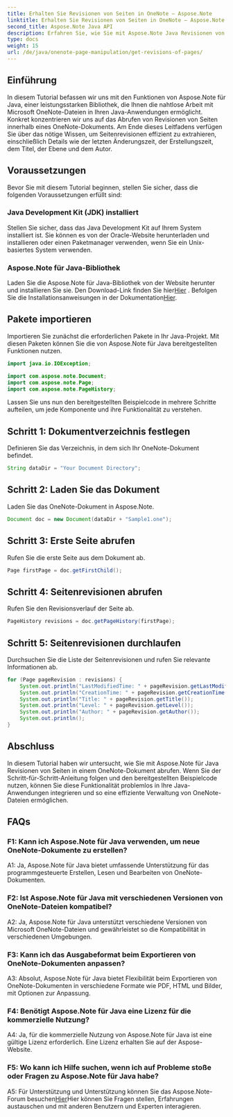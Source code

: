 ```yaml
---
title: Erhalten Sie Revisionen von Seiten in OneNote – Aspose.Note
linktitle: Erhalten Sie Revisionen von Seiten in OneNote – Aspose.Note
second_title: Aspose.Note Java API
description: Erfahren Sie, wie Sie mit Aspose.Note Java Revisionen von Seiten in OneNote-Dokumenten abrufen. Integrieren Sie dies in Ihre Java-Apps für eine effiziente Dokumentenverwaltung.
type: docs
weight: 15
url: /de/java/onenote-page-manipulation/get-revisions-of-pages/
---
```

## Einführung

In diesem Tutorial befassen wir uns mit den Funktionen von Aspose.Note für Java, einer leistungsstarken Bibliothek, die Ihnen die nahtlose Arbeit mit Microsoft OneNote-Dateien in Ihren Java-Anwendungen ermöglicht. Konkret konzentrieren wir uns auf das Abrufen von Revisionen von Seiten innerhalb eines OneNote-Dokuments. Am Ende dieses Leitfadens verfügen Sie über das nötige Wissen, um Seitenrevisionen effizient zu extrahieren, einschließlich Details wie der letzten Änderungszeit, der Erstellungszeit, dem Titel, der Ebene und dem Autor.

## Voraussetzungen

Bevor Sie mit diesem Tutorial beginnen, stellen Sie sicher, dass die folgenden Voraussetzungen erfüllt sind:

### Java Development Kit (JDK) installiert

Stellen Sie sicher, dass das Java Development Kit auf Ihrem System installiert ist. Sie können es von der Oracle-Website herunterladen und installieren oder einen Paketmanager verwenden, wenn Sie ein Unix-basiertes System verwenden.

### Aspose.Note für Java-Bibliothek

 Laden Sie die Aspose.Note für Java-Bibliothek von der Website herunter und installieren Sie sie. Den Download-Link finden Sie hier[Hier](https://releases.aspose.com/note/java/) . Befolgen Sie die Installationsanweisungen in der Dokumentation[Hier](https://reference.aspose.com/note/java/).

## Pakete importieren

Importieren Sie zunächst die erforderlichen Pakete in Ihr Java-Projekt. Mit diesen Paketen können Sie die von Aspose.Note für Java bereitgestellten Funktionen nutzen.

```java
import java.io.IOException;

import com.aspose.note.Document;
import com.aspose.note.Page;
import com.aspose.note.PageHistory;
```

Lassen Sie uns nun den bereitgestellten Beispielcode in mehrere Schritte aufteilen, um jede Komponente und ihre Funktionalität zu verstehen.

## Schritt 1: Dokumentverzeichnis festlegen

Definieren Sie das Verzeichnis, in dem sich Ihr OneNote-Dokument befindet.

```java
String dataDir = "Your Document Directory";
```

## Schritt 2: Laden Sie das Dokument

Laden Sie das OneNote-Dokument in Aspose.Note.

```java
Document doc = new Document(dataDir + "Sample1.one");
```

## Schritt 3: Erste Seite abrufen

Rufen Sie die erste Seite aus dem Dokument ab.

```java
Page firstPage = doc.getFirstChild();
```

## Schritt 4: Seitenrevisionen abrufen

Rufen Sie den Revisionsverlauf der Seite ab.

```java
PageHistory revisions = doc.getPageHistory(firstPage);
```

## Schritt 5: Seitenrevisionen durchlaufen

Durchsuchen Sie die Liste der Seitenrevisionen und rufen Sie relevante Informationen ab.

```java
for (Page pageRevision : revisions) {
    System.out.println("LastModifiedTime: " + pageRevision.getLastModifiedTime());
    System.out.println("CreationTime: " + pageRevision.getCreationTime());
    System.out.println("Title: " + pageRevision.getTitle());
    System.out.println("Level: " + pageRevision.getLevel());
    System.out.println("Author: " + pageRevision.getAuthor());
    System.out.println();
}
```

## Abschluss

In diesem Tutorial haben wir untersucht, wie Sie mit Aspose.Note für Java Revisionen von Seiten in einem OneNote-Dokument abrufen. Wenn Sie der Schritt-für-Schritt-Anleitung folgen und den bereitgestellten Beispielcode nutzen, können Sie diese Funktionalität problemlos in Ihre Java-Anwendungen integrieren und so eine effiziente Verwaltung von OneNote-Dateien ermöglichen.

## FAQs

### F1: Kann ich Aspose.Note für Java verwenden, um neue OneNote-Dokumente zu erstellen?

A1: Ja, Aspose.Note für Java bietet umfassende Unterstützung für das programmgesteuerte Erstellen, Lesen und Bearbeiten von OneNote-Dokumenten.

### F2: Ist Aspose.Note für Java mit verschiedenen Versionen von OneNote-Dateien kompatibel?

A2: Ja, Aspose.Note für Java unterstützt verschiedene Versionen von Microsoft OneNote-Dateien und gewährleistet so die Kompatibilität in verschiedenen Umgebungen.

### F3: Kann ich das Ausgabeformat beim Exportieren von OneNote-Dokumenten anpassen?

A3: Absolut, Aspose.Note für Java bietet Flexibilität beim Exportieren von OneNote-Dokumenten in verschiedene Formate wie PDF, HTML und Bilder, mit Optionen zur Anpassung.

### F4: Benötigt Aspose.Note für Java eine Lizenz für die kommerzielle Nutzung?

A4: Ja, für die kommerzielle Nutzung von Aspose.Note für Java ist eine gültige Lizenz erforderlich. Eine Lizenz erhalten Sie auf der Aspose-Website.

### F5: Wo kann ich Hilfe suchen, wenn ich auf Probleme stoße oder Fragen zu Aspose.Note für Java habe?

 A5: Für Unterstützung und Unterstützung können Sie das Aspose.Note-Forum besuchen[Hier](https://forum.aspose.com/c/note/28)Hier können Sie Fragen stellen, Erfahrungen austauschen und mit anderen Benutzern und Experten interagieren.
